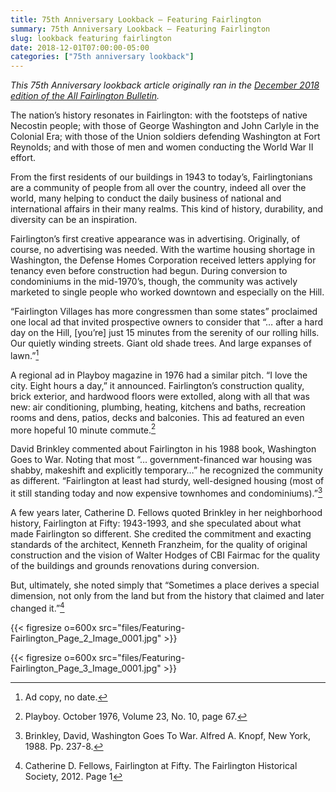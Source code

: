 ```yaml
---
title: 75th Anniversary Lookback — Featuring Fairlington
summary: 75th Anniversary Lookback — Featuring Fairlington
slug: lookback featuring fairlington
date: 2018-12-01T07:00:00-05:00
categories: ["75th anniversary lookback"]
---
```


*This 75th Anniversary lookback article originally ran in the [December 2018 edition of the All Fairlington Bulletin](http://www.fca-fairlington.org/wp-content/uploads/december_2018_afb.pdf#page=23).*

The nation’s history resonates in Fairlington: with the footsteps of native Necostin people; with those of George Washington and John Carlyle in the Colonial Era; with those of the Union soldiers defending Washington at Fort Reynolds; and with those of men and women conducting the World War II effort.

From the first residents of our buildings in 1943 to today’s, Fairlingtonians are a community of people from all over the country, indeed all over the world, many helping to conduct the daily business of national and international affairs in their many realms. This kind of history, durability, and diversity can be an inspiration.

Fairlington’s first creative appearance was in advertising. Originally, of course, no advertising was needed. With the wartime housing shortage in Washington, the Defense Homes Corporation received letters applying for tenancy even before construction had begun. During conversion to condominiums in the mid-1970’s, though, the community was actively marketed to single people who worked downtown and especially on the Hill.

“Fairlington Villages has more congressmen than some states” proclaimed one local ad that invited prospective owners to consider that “… after a hard day on the Hill, [you’re] just 15 minutes from the serenity of our rolling hills. Our quietly winding streets. Giant old shade trees. And large expanses of lawn.”[^1]

A regional ad in Playboy magazine in 1976 had a similar pitch. “I love the city. Eight hours a day,” it announced. Fairlington’s construction quality, brick exterior, and hardwood floors were extolled, along with all that was new: air conditioning, plumbing, heating, kitchens and baths, recreation rooms and dens, patios, decks and balconies. This ad featured an even more hopeful 10 minute commute.[^2]

David Brinkley commented about Fairlington in his 1988 book, Washington Goes to War. Noting that most “… government-financed war housing was shabby, makeshift and explicitly temporary…” he recognized the community as different. “Fairlington at least had sturdy, well-designed housing (most of it still standing today and now expensive townhomes and condominiums).”[^3]

A few years later, Catherine D. Fellows quoted Brinkley in her neighborhood history, Fairlington at Fifty: 1943-1993, and she speculated about what made Fairlington so different. She credited the commitment and exacting standards of the architect, Kenneth Franzheim, for the quality of original construction and the vision of Walter Hodges of CBI Fairmac for the quality of the buildings and grounds renovations during conversion.

But, ultimately, she noted simply that “Sometimes a place derives a special dimension, not only from the land but from the history that claimed and later changed it.”[^4]

{{< figresize o=600x src="files/Featuring-Fairlington_Page_2_Image_0001.jpg" >}}

{{< figresize o=600x src="files/Featuring-Fairlington_Page_3_Image_0001.jpg" >}}

[^1]: Ad copy, no date.
[^2]: Playboy. October 1976, Volume 23, No. 10, page 67.
[^3]: Brinkley, David, Washington Goes To War. Alfred A. Knopf, New York, 1988. Pp. 237-8.
[^4]: Catherine D. Fellows, Fairlington at Fifty. The Fairlington Historical Society, 2012. Page 1